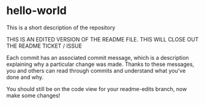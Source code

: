 hello-world
===========

This is a short description of the repository


THIS IS AN EDITED VERSION OF THE README FILE.  THIS WILL CLOSE OUT THE README TICKET / ISSUE

Each commit has an associated commit message, which is a description explaining why a particular change was made. Thanks to these messages, you and others can read through commits and understand what you’ve done and why.

You should still be on the code view for your readme-edits branch, now make some changes!


